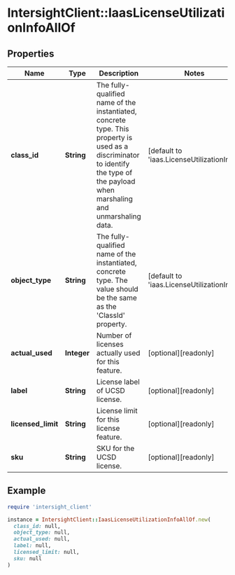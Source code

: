 # IntersightClient::IaasLicenseUtilizationInfoAllOf

## Properties

| Name | Type | Description | Notes |
| ---- | ---- | ----------- | ----- |
| **class_id** | **String** | The fully-qualified name of the instantiated, concrete type. This property is used as a discriminator to identify the type of the payload when marshaling and unmarshaling data. | [default to &#39;iaas.LicenseUtilizationInfo&#39;] |
| **object_type** | **String** | The fully-qualified name of the instantiated, concrete type. The value should be the same as the &#39;ClassId&#39; property. | [default to &#39;iaas.LicenseUtilizationInfo&#39;] |
| **actual_used** | **Integer** | Number of licenses actually used for this feature. | [optional][readonly] |
| **label** | **String** | License label of UCSD license. | [optional][readonly] |
| **licensed_limit** | **String** | License limit for this license feature. | [optional][readonly] |
| **sku** | **String** | SKU for the UCSD license. | [optional][readonly] |

## Example

```ruby
require 'intersight_client'

instance = IntersightClient::IaasLicenseUtilizationInfoAllOf.new(
  class_id: null,
  object_type: null,
  actual_used: null,
  label: null,
  licensed_limit: null,
  sku: null
)
```

